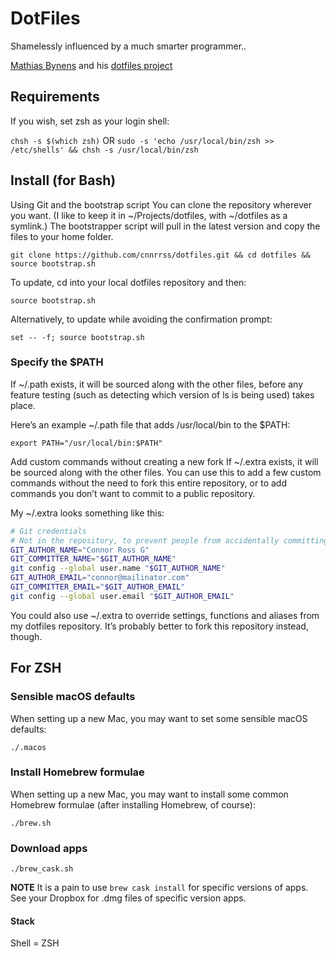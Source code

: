 # DotFiles

Shamelessly influenced by a much smarter programmer..

[Mathias Bynens](https://mathiasbynens.be/) and his [dotfiles project](https://github.com/mathiasbynens/dotfiles)

## Requirements

If you wish, set zsh as your login shell:

`chsh -s $(which zsh)`
OR
`sudo -s 'echo /usr/local/bin/zsh >> /etc/shells' && chsh -s /usr/local/bin/zsh`

## Install (for Bash)

Using Git and the bootstrap script
You can clone the repository wherever you want. (I like to keep it in ~/Projects/dotfiles, with ~/dotfiles as a symlink.) The bootstrapper script will pull in the latest version and copy the files to your home folder.

`git clone https://github.com/cnnrrss/dotfiles.git && cd dotfiles && source bootstrap.sh`

To update, cd into your local dotfiles repository and then:

`source bootstrap.sh`

Alternatively, to update while avoiding the confirmation prompt:

`set -- -f; source bootstrap.sh`

### Specify the $PATH
If ~/.path exists, it will be sourced along with the other files, before any feature testing (such as detecting which version of ls is being used) takes place.

Here’s an example ~/.path file that adds /usr/local/bin to the $PATH:

`export PATH="/usr/local/bin:$PATH"`

Add custom commands without creating a new fork
If ~/.extra exists, it will be sourced along with the other files. You can use this to add a few custom commands without the need to fork this entire repository, or to add commands you don’t want to commit to a public repository.

My ~/.extra looks something like this:


```bash
# Git credentials
# Not in the repository, to prevent people from accidentally committing under my name
GIT_AUTHOR_NAME="Connor Ross G"
GIT_COMMITTER_NAME="$GIT_AUTHOR_NAME"
git config --global user.name "$GIT_AUTHOR_NAME"
GIT_AUTHOR_EMAIL="connor@mailinator.com"
GIT_COMMITTER_EMAIL="$GIT_AUTHOR_EMAIL"
git config --global user.email "$GIT_AUTHOR_EMAIL"
```

You could also use ~/.extra to override settings, functions and aliases from my dotfiles repository. It’s probably better to fork this repository instead, though.


## For ZSH

### Sensible macOS defaults
When setting up a new Mac, you may want to set some sensible macOS defaults:

`./.macos`

### Install Homebrew formulae
When setting up a new Mac, you may want to install some common Homebrew formulae (after installing Homebrew, of course):

`./brew.sh`

### Download apps

`./brew_cask.sh`

**NOTE** It is a pain to use `brew cask install` for specific versions of apps. See your Dropbox for .dmg files of specific version apps.

#### Stack
Shell = ZSH

